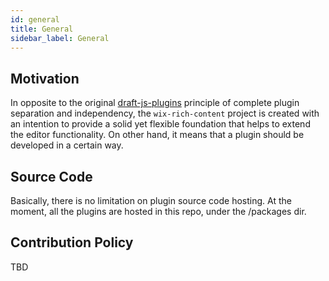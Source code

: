 ```yaml
---
id: general
title: General
sidebar_label: General
---
```


## Motivation

In opposite to the original [draft-js-plugins](https://github.com/draft-js-plugins/draft-js-plugins) principle of complete plugin separation and independency, the `wix-rich-content` project is created with an intention to provide a solid yet flexible foundation that helps to extend the editor functionality. On other hand, it means that a plugin should be developed in a certain way.

## Source Code

Basically, there is no limitation on plugin source code hosting. At the moment, all the plugins are hosted in this repo, under the /packages dir.

## Contribution Policy

TBD
